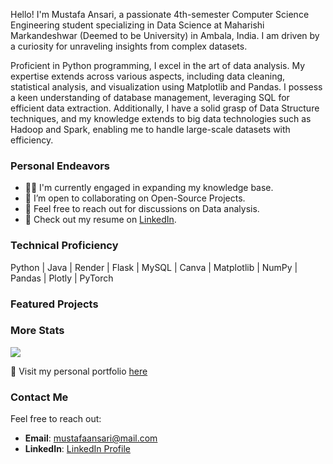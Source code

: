 Hello! I'm Mustafa Ansari, a passionate 4th-semester Computer Science Engineering student specializing in Data Science at Maharishi Markandeshwar (Deemed to be University) in Ambala, India. I am driven by a curiosity for unraveling insights from complex datasets.

Proficient in Python programming, I excel in the art of data analysis. My expertise extends across various aspects, including data cleaning, statistical analysis, and visualization using Matplotlib and Pandas. I possess a keen understanding of database management, leveraging SQL for efficient data extraction. Additionally, I have a solid grasp of Data Structure techniques, and my knowledge extends to big data technologies such as Hadoop and Spark, enabling me to handle large-scale datasets with efficiency.


### Personal Endeavors

* 👨‍💻 I'm currently engaged in expanding my knowledge base.
* 👯 I’m open to collaborating on Open-Source Projects.
* 💬 Feel free to reach out for discussions on Data analysis.
* 📄 Check out my resume on [LinkedIn](https://www.linkedin.com/in/mustafaansaari/).

### Technical Proficiency

Python | Java | Render | Flask | MySQL | Canva | Matplotlib | NumPy | Pandas | Plotly | PyTorch


### Featured Projects




### More Stats

<img src="https://github-profile-trophy.vercel.app/?username=mustafaansarii&theme=dracula"/>

🚀 Visit my personal portfolio [here](https://mustafaansari.rf.gd/)

### Contact Me

Feel free to reach out:

- **Email**: [mustafaansari@mail.com](mailto:mustafaansari@mail.com)
- **LinkedIn**: [LinkedIn Profile](https://www.linkedin.com/in/mustafaansaari/)
